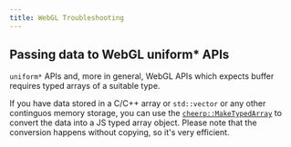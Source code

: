 ```yaml
---
title: WebGL Troubleshooting
---
```


## Passing data to WebGL uniform* APIs

```uniform*``` APIs and, more in general, WebGL APIs which expects buffer requires typed arrays of a suitable type.

If you have data stored in a C/C++ array or ```std::vector``` or any other continguos memory storage, you can use the [```cheerp::MakeTypedArray```](Conversion-between-arrays-and-Typed-Arrays#maketypedarray) to convert the data into a JS typed array object. Please note that the conversion happens without copying, so it's very efficient.
